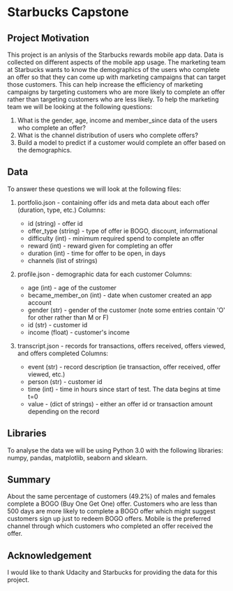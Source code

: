 # Starbucks Capstone

## Project Motivation

This project is an anlysis of the Starbucks rewards mobile app data. Data is collected on different aspects of the mobile app usage. The marketing team at Starbucks wants to know the demographics of the users who complete an offer so that they can come up with marketing campaigns that can target those customers. This can help increase the efficiency of marketing campaigns by targeting customers who are more likely to complete an offer rather than targeting customers who are less likely. To help the marketing team we will be looking at the following questions:

1) What is the gender, age, income and member_since data of the users who complete an offer?
2) What is the channel distribution of users who complete offers?
3) Build a model to predict if a customer would complete an offer based on the demographics.

## Data

To answer these questions we will look at the following files:

1) portfolio.json - containing offer ids and meta data about each offer (duration, type, etc.)
   Columns:
   - id (string) - offer id
   - offer_type (string) - type of offer ie BOGO, discount, informational
   - difficulty (int) - minimum required spend to complete an offer
   - reward (int) - reward given for completing an offer
   - duration (int) - time for offer to be open, in days
   - channels (list of strings)
   
2) profile.json - demographic data for each customer
   Columns:
   - age (int) - age of the customer
   - became_member_on (int) - date when customer created an app account
   - gender (str) - gender of the customer (note some entries contain 'O' for other rather than M or F)
   - id (str) - customer id
   - income (float) - customer's income
   
3) transcript.json - records for transactions, offers received, offers viewed, and offers completed
   Columns:
   - event (str) - record description (ie transaction, offer received, offer viewed, etc.)
   - person (str) - customer id
   - time (int) - time in hours since start of test. The data begins at time t=0
   - value - (dict of strings) - either an offer id or transaction amount depending on the record
   
## Libraries

To analyse the data we will be using Python 3.0 with the following libraries: numpy, pandas, matplotlib, seaborn and sklearn.

## Summary

About the same percentage of customers (49.2%) of males and females complete a BOGO (Buy One Get One) offer.
Customers who are less than 500 days are more likely to complete a BOGO offer which might suggest customers sign up just to redeem BOGO offers.
Mobile is the preferred channel through which customers who completed an offer received the offer.

## Acknowledgement

I would like to thank Udacity and Starbucks for providing the data for this project.
